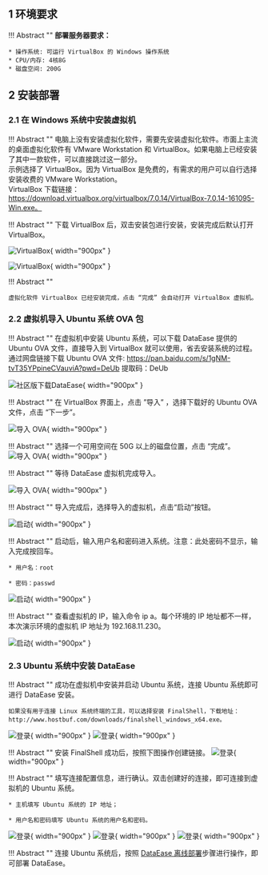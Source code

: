 ## 1 环境要求

!!! Abstract ""
	**部署服务器要求：**  

    * 操作系统: 可运行 VirtualBox 的 Windows 操作系统
    * CPU/内存: 4核8G
    * 磁盘空间: 200G


## 2 安装部署
### 2.1 在 Windows 系统中安装虚拟机

!!! Abstract ""
	电脑上没有安装虚拟化软件，需要先安装虚拟化软件。市面上主流的桌面虚拟化软件有 VMware Workstation 和 VirtualBox。如果电脑上已经安装了其中一款软件，可以直接跳过这一部分。  
	示例选择了 VirtualBox。因为 VirtualBox 是免费的，有需求的用户可以自行选择安装收费的 VMware Workstation。  
	VirtualBox 下载链接：https://download.virtualbox.org/virtualbox/7.0.14/VirtualBox-7.0.14-161095-Win.exe。

!!! Abstract ""
	下载 VirtualBox 后，双击安装包进行安装，安装完成后默认打开 VirtualBox。

![VirtualBox](../img/installation/ova部署安装VirtualBox1.png){ width="900px" }

![VirtualBox](../img/installation/ova部署安装VirtualBox2.png){ width="900px" }


!!! Abstract ""

	虚拟化软件 VirtualBox 已经安装完成，点击 “完成” 会自动打开 VirtualBox 虚拟机。

### 2.2  虚拟机导入 Ubuntu 系统 OVA 包

!!! Abstract ""
	在虚拟机中安装 Ubuntu 系统，可以下载 DataEase 提供的 Ubuntu OVA 文件，直接导入到 VirtualBox 就可以使用，省去安装系统的过程。  
	通过网盘链接下载 Ubuntu OVA 文件: https://pan.baidu.com/s/1gNM-tvT35YPpineCVauviA?pwd=DeUb 提取码：DeUb 

![社区版下载DataEase](../img/installation/选择对应版本.png){ width="900px" }


!!! Abstract ""
	在 VirtualBox 界面上，点击 ”导入” ，选择下载好的 Ubuntu OVA 文件，点击 “下一步”。

![导入 OVA](../img/installation/导入OVA包1.png){ width="900px" }


!!! Abstract ""
	选择一个可用空间在 50G 以上的磁盘位置，点击 “完成”。
![导入 OVA](../img/installation/选择磁盘空间.png){ width="900px" }

!!! Abstract ""
	等待 DataEase 虚拟机完成导入。

![导入 OVA](../img/installation/等待完成OVA导入.png){ width="900px" }


!!! Abstract ""
	导入完成后，选择导入的虚拟机，点击“启动”按钮。

![启动](../img/installation/虚拟机导入完成.png){ width="900px" }

!!! Abstract ""
	启动后，输入用户名和密码进入系统。注意：此处密码不显示，输入完成按回车。

	* 用户名：root

    * 密码：passwd

![启动](../img/installation/启动虚拟机输入密码.png){ width="900px" }

!!! Abstract ""
	查看虚拟机的 IP，输入命令 ip a。每个环境的 IP 地址都不一样，本次演示环境的虚拟机 IP 地址为 192.168.11.230。

![启动](../img/installation/查看虚拟机IP.png){ width="900px" }

### 2.3  Ubuntu 系统中安装 DataEase

!!! Abstract ""
	成功在虚拟机中安装并启动 Ubuntu 系统，连接 Ubuntu 系统即可进行 DataEase 安装。

	如果没有用于连接 Linux 系统终端的工具，可以选择安装 FinalShell，下载地址：http://www.hostbuf.com/downloads/finalshell_windows_x64.exe。

![登录](../img/installation/安装FinalShell1.png){ width="900px" }
![登录](../img/installation/安装FinalShell2.png){ width="900px" }

!!! Abstract ""
	安装 FinalShell 成功后，按照下图操作创建链接。
![登录](../img/installation/创建SSH连接.jpg){ width="900px" }

!!! Abstract ""
	填写连接配置信息，进行确认。双击创建好的连接，即可连接到虚拟机的 Ubuntu 系统。

	* 主机填写 Ubuntu 系统的 IP 地址；

	* 用户名和密码填写 Ubuntu 系统的用户名和密码。

![登录](../img/installation/输入连接配置.jpg){ width="900px" }
![登录](../img/installation/成功创建连接.jpg){ width="900px" }
![登录](../img/installation/连接主机成功.jpg){ width="900px" }

!!! Abstract ""
	连接 Ubuntu 系统后，按照 [DataEase 离线部署](https://dataease.io/docs/v2/installation/offline_INSTL_and_UPG/ )步骤进行操作，即可部署 DataEase。
